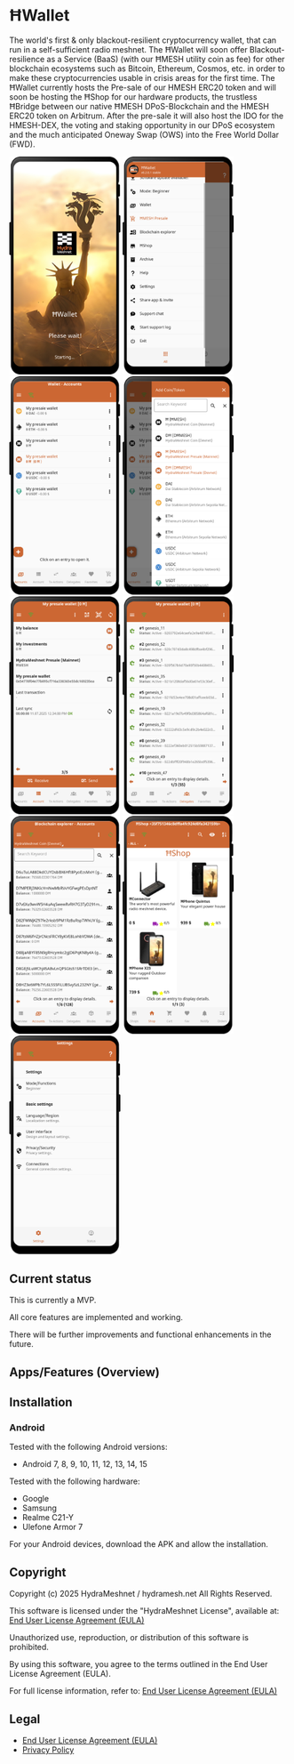 # ĦWallet

The world's first & only blackout-resilient cryptocurrency wallet, that can run in a self-sufficient radio meshnet. The ĦWallet will soon offer Blackout-resilience as a Service (BaaS) (with our ĦMESH utility coin as fee) for other blockchain ecosystems such as Bitcoin, Ethereum, Cosmos, etc. in order to make these cryptocurrencies usable in crisis areas for the first time. The ĦWallet currently hosts the Pre-sale of our HMESH ERC20 token and will soon be hosting the ĦShop for our hardware products, the trustless ĦBridge between our native ĦMESH DPoS-Blockchain and the HMESH ERC20 token on Arbitrum. After the pre-sale it will also host the IDO for the HMESH-DEX, the voting and staking opportunity in our DPoS ecosystem and the much anticipated Oneway Swap (OWS) into the Free World Dollar (FWD).

<img src="docs/screenshots/screen_01.png" width="200px"> <img src="docs/screenshots/screen_02.png" width="200px"> <img src="docs/screenshots/screen_03.png" width="200px">
<img src="docs/screenshots/screen_04.png" width="200px"> <img src="docs/screenshots/screen_05.png" width="200px"> <img src="docs/screenshots/screen_06.png" width="200px">
<img src="docs/screenshots/screen_07.png" width="200px"> <img src="docs/screenshots/screen_08.png" width="200px"> <img src="docs/screenshots/screen_09.png" width="200px">


## Current status
This is currently a MVP.

All core features are implemented and working.

There will be further improvements and functional enhancements in the future.


## Apps/Features (Overview)


## Installation

### Android
Tested with the following Android versions:
- Android 7, 8, 9, 10, 11, 12, 13, 14, 15

Tested with the following hardware:
- Google
- Samsung
- Realme C21-Y
- Ulefone Armor 7

For your Android devices, download the APK and allow the installation.


## Copyright

Copyright (c) 2025 HydraMeshnet / hydramesh.net
All Rights Reserved.

This software is licensed under the "HydraMeshnet License", available at:
[End User License Agreement (EULA)](./EULA.md)

Unauthorized use, reproduction, or distribution of this software is prohibited.

By using this software, you agree to the terms outlined in the End User License Agreement (EULA).

For full license information, refer to: [End User License Agreement (EULA)](./EULA.md)


## Legal

- [End User License Agreement (EULA)](./EULA.md)
- [Privacy Policy](./PRIVACY.md)
